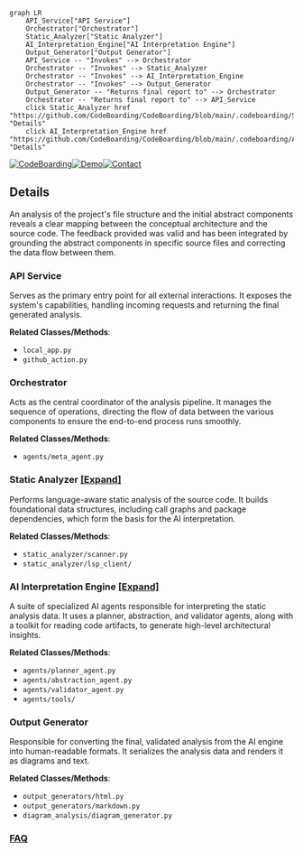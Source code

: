 ```mermaid
graph LR
    API_Service["API Service"]
    Orchestrator["Orchestrator"]
    Static_Analyzer["Static Analyzer"]
    AI_Interpretation_Engine["AI Interpretation Engine"]
    Output_Generator["Output Generator"]
    API_Service -- "Invokes" --> Orchestrator
    Orchestrator -- "Invokes" --> Static_Analyzer
    Orchestrator -- "Invokes" --> AI_Interpretation_Engine
    Orchestrator -- "Invokes" --> Output_Generator
    Output_Generator -- "Returns final report to" --> Orchestrator
    Orchestrator -- "Returns final report to" --> API_Service
    click Static_Analyzer href "https://github.com/CodeBoarding/CodeBoarding/blob/main/.codeboarding/Static_Analyzer.md" "Details"
    click AI_Interpretation_Engine href "https://github.com/CodeBoarding/CodeBoarding/blob/main/.codeboarding/AI_Interpretation_Engine.md" "Details"
```

[![CodeBoarding](https://img.shields.io/badge/Generated%20by-CodeBoarding-9cf?style=flat-square)](https://github.com/CodeBoarding/GeneratedOnBoardings)[![Demo](https://img.shields.io/badge/Try%20our-Demo-blue?style=flat-square)](https://www.codeboarding.org/demo)[![Contact](https://img.shields.io/badge/Contact%20us%20-%20contact@codeboarding.org-lightgrey?style=flat-square)](mailto:contact@codeboarding.org)

## Details

An analysis of the project's file structure and the initial abstract components reveals a clear mapping between the conceptual architecture and the source code. The feedback provided was valid and has been integrated by grounding the abstract components in specific source files and correcting the data flow between them.

### API Service
Serves as the primary entry point for all external interactions. It exposes the system's capabilities, handling incoming requests and returning the final generated analysis.


**Related Classes/Methods**:

- `local_app.py`
- `github_action.py`


### Orchestrator
Acts as the central coordinator of the analysis pipeline. It manages the sequence of operations, directing the flow of data between the various components to ensure the end-to-end process runs smoothly.


**Related Classes/Methods**:

- `agents/meta_agent.py`


### Static Analyzer [[Expand]](./Static_Analyzer.md)
Performs language-aware static analysis of the source code. It builds foundational data structures, including call graphs and package dependencies, which form the basis for the AI interpretation.


**Related Classes/Methods**:

- `static_analyzer/scanner.py`
- `static_analyzer/lsp_client/`


### AI Interpretation Engine [[Expand]](./AI_Interpretation_Engine.md)
A suite of specialized AI agents responsible for interpreting the static analysis data. It uses a planner, abstraction, and validator agents, along with a toolkit for reading code artifacts, to generate high-level architectural insights.


**Related Classes/Methods**:

- `agents/planner_agent.py`
- `agents/abstraction_agent.py`
- `agents/validator_agent.py`
- `agents/tools/`


### Output Generator
Responsible for converting the final, validated analysis from the AI engine into human-readable formats. It serializes the analysis data and renders it as diagrams and text.


**Related Classes/Methods**:

- `output_generators/html.py`
- `output_generators/markdown.py`
- `diagram_analysis/diagram_generator.py`




### [FAQ](https://github.com/CodeBoarding/GeneratedOnBoardings/tree/main?tab=readme-ov-file#faq)
